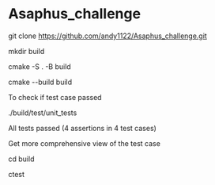 # Asaphus_challenge


git clone https://github.com/andy1122/Asaphus_challenge.git


mkdir build

cmake -S . -B build

cmake --build build



To check if test case passed

./build/test/unit_tests 

All tests passed (4 assertions in 4 test cases)


Get more comprehensive view of the test case

cd build

ctest

